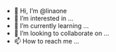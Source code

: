 - 👋 Hi, I’m @linaone
- 👀 I’m interested in ...
- 🌱 I’m currently learning ...
- 💞️ I’m looking to collaborate on ...
- 📫 How to reach me ...

<!---
linaone/linaone is a ✨ special ✨ repository because its `README.md` (this file) appears on your GitHub profile.
You can click the Preview link to take a look at your changes.
--->
